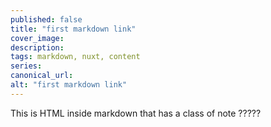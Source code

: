 ```yaml
---
published: false
title: "first markdown link"
cover_image:
description:
tags: markdown, nuxt, content
series:
canonical_url:
alt: "first markdown link"
---
```


<div class="p-4 mb-4 text-white bg-red-500">
  This is HTML inside markdown that has a class of note ?????
</div>
